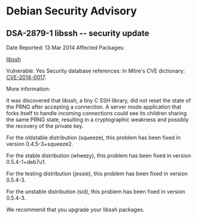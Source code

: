 
Debian Security Advisory
========================


DSA-2879-1 libssh -- security update
------------------------------------



Date Reported:
13 Mar 2014
Affected Packages:

[libssh](https://packages.debian.org/src:libssh)

Vulnerable:
Yes
Security database references:
In Mitre's CVE dictionary: [CVE-2014-0017](https://security-tracker.debian.org/tracker/CVE-2014-0017).  

More information:

It was discovered that libssh, a tiny C SSH library, did not reset the
state of the PRNG after accepting a connection. A server mode
application that forks itself to handle incoming connections could see
its children sharing the same PRNG state, resulting in a cryptographic
weakness and possibly the recovery of the private key.


For the oldstable distribution (squeeze), this problem has been fixed in
version 0.4.5-3+squeeze2.


For the stable distribution (wheezy), this problem has been fixed in
version 0.5.4-1+deb7u1.


For the testing distribution (jessie), this problem has been fixed in
version 0.5.4-3.


For the unstable distribution (sid), this problem has been fixed in
version 0.5.4-3.


We recommend that you upgrade your libssh packages.





